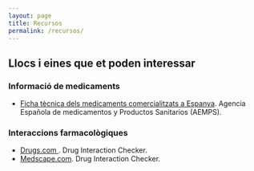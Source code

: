 ```yaml
---
layout: page
title: Recursos
permalink: /recursos/
---
```

## Llocs i eines que et poden interessar

### Informació de medicaments
- <a href="https://cima.aemps.es/cima/publico/buscadoravanzado.html" target="_blank">Ficha tècnica dels medicaments comercialitzats a Espanya</a>. Agencia Española de medicamentos y Productos Sanitarios (AEMPS).

### Interaccions farmacològiques

- <a href="https://www.drugs.com/drug_interactions.html" target="_blank">Drugs.com </a>. Drug Interaction Checker.
- <a href="https://reference.medscape.com/drug-interactionchecker" target="_blank">Medscape.com</a>. Drug Interaction Checker.
